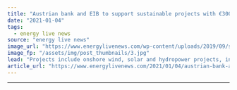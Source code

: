 ```yaml
---
title: "Austrian bank and EIB to support sustainable projects with €300m funding"
date: "2021-01-04"
tags: 
  - energy live news
source: "energy live news"
image_url: "https://www.energylivenews.com/wp-content/uploads/2019/09/shutterstock_598694132.jpg"
image_fp: "/assets/img/post_thumbnails/3.jpg"
lead: "Projects include onshore wind, solar and hydropower projects, in addition to electric vehicles and charging stations as well as the energy efficiency of companies and buildings"
article_url: "https://www.energylivenews.com/2021/01/04/austrian-bank-and-eib-to-support-sustainable-projects-with-e300m-funding/"
---
```


---
